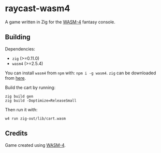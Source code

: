 # raycast-wasm4

A game written in Zig for the [WASM-4](https://wasm4.org) fantasy console.

## Building

Dependencies:

- `zig` (>=0.11.0)
- `wasm4` (>=2.5.4)

You can install `wasm4` from `npm` with: `npm i -g wasm4`. `zig` can be
downloaded from [here](https://ziglang.org/download/#release-0.11.0).

Build the cart by running:

```shell
zig build gen
zig build -Doptimize=ReleaseSmall
```

Then run it with:

```shell
w4 run zig-out/lib/cart.wasm
```

## Credits

Game created using [WASM-4](https://wasm4.org).
